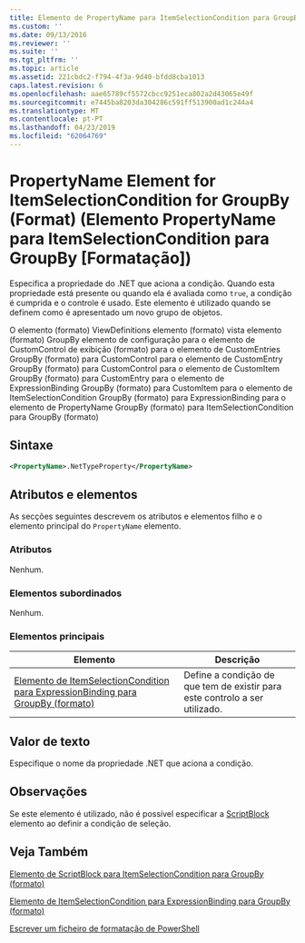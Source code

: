 ```yaml
---
title: Elemento de PropertyName para ItemSelectionCondition para GroupBy (formato) | Documentos da Microsoft
ms.custom: ''
ms.date: 09/13/2016
ms.reviewer: ''
ms.suite: ''
ms.tgt_pltfrm: ''
ms.topic: article
ms.assetid: 221cbdc2-f794-4f3a-9d40-bfdd8cba1013
caps.latest.revision: 6
ms.openlocfilehash: aae65789cf5572cbcc9251eca802a2d43065e49f
ms.sourcegitcommit: e7445ba8203da304286c591ff513900ad1c244a4
ms.translationtype: MT
ms.contentlocale: pt-PT
ms.lasthandoff: 04/23/2019
ms.locfileid: "62064769"
---
```

# <a name="propertyname-element-for-itemselectioncondition-for-groupby-format"></a>PropertyName Element for ItemSelectionCondition for GroupBy (Format) (Elemento PropertyName para ItemSelectionCondition para GroupBy [Formatação])

Especifica a propriedade do .NET que aciona a condição. Quando esta propriedade está presente ou quando ela é avaliada como `true`, a condição é cumprida e o controle é usado. Este elemento é utilizado quando se definem como é apresentado um novo grupo de objetos.

O elemento (formato) ViewDefinitions elemento (formato) vista elemento (formato) GroupBy elemento de configuração para o elemento de CustomControl de exibição (formato) para o elemento de CustomEntries GroupBy (formato) para CustomControl para o elemento de CustomEntry GroupBy (formato) para CustomControl para o elemento de CustomItem GroupBy (formato) para CustomEntry para o elemento de ExpressionBinding GroupBy (formato) para CustomItem para o elemento de ItemSelectionCondition GroupBy (formato) para ExpressionBinding para o elemento de PropertyName GroupBy (formato) para ItemSelectionCondition para GroupBy (formato)

## <a name="syntax"></a>Sintaxe

```xml
<PropertyName>.NetTypeProperty</PropertyName>
```

## <a name="attributes-and-elements"></a>Atributos e elementos

As secções seguintes descrevem os atributos e elementos filho e o elemento principal do `PropertyName` elemento.

### <a name="attributes"></a>Atributos

Nenhum.

### <a name="child-elements"></a>Elementos subordinados

Nenhum.

### <a name="parent-elements"></a>Elementos principais

|Elemento|Descrição|
|-------------|-----------------|
|[Elemento de ItemSelectionCondition para ExpressionBinding para GroupBy (formato)](./itemselectioncondition-element-for-expressionbinding-for-groupby-format.md)|Define a condição de que tem de existir para este controlo a ser utilizado.|

## <a name="text-value"></a>Valor de texto

Especifique o nome da propriedade .NET que aciona a condição.

## <a name="remarks"></a>Observações

Se este elemento é utilizado, não é possível especificar a [ScriptBlock](./scriptblock-element-for-itemselectioncondition-for-groupby-format.md) elemento ao definir a condição de seleção.

## <a name="see-also"></a>Veja Também

[Elemento de ScriptBlock para ItemSelectionCondition para GroupBy (formato)](./scriptblock-element-for-itemselectioncondition-for-groupby-format.md)

[Elemento de ItemSelectionCondition para ExpressionBinding para GroupBy (formato)](./itemselectioncondition-element-for-expressionbinding-for-groupby-format.md)

[Escrever um ficheiro de formatação de PowerShell](./writing-a-powershell-formatting-file.md)
